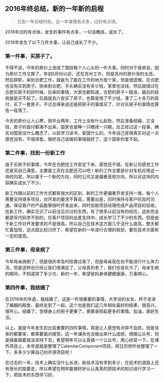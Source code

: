 ## 2016年终总结，新的一年新的启程
>又到一年总结时刻，这一年事情有点多，过的有点快。

2016年过的有点快，发生的事件有点多，一句话概括，成长了。

2016年发生了以下几件大事，让自己成长了不少。

###  第一件事，买房子了。
不得不说，今年的房价上涨成了围绕每个人心头的一件大事。同时对于我来说，因为房价工作又换了。年初5月份以前，还在苏州工作，但是苏州的房价涨的太高，然后辞职，来到合肥工作，就是为了能在工作的地方按个家，但是很遗憾，在合肥也没有买到房子。刚来到合肥，手头确实没有多少钱，家里也没钱，然后就错过在合肥买房子的好时候，后来的事情，大家也都知道，合肥的房子一路涨，最后的结局就是买不起了。后面就去六安买了房子，也算是借了不少钱，凑了二十多万的首付，买了一套房子。不过总得来说还是把房子的事情买了，针对买房子的事情也算告一段落了。

今天的房价让人心寒，刚毕业两年，工作上没有什么起色，然后准备结婚，又没钱，房子的首付都凑不出来，国家也是睁一只眼闭一只眼，反正经过这一段事，确实对国家没什么概念了，以前学习读书，爱国什么的。今年自己变得真实对这一点感觉没有，不值得爱。做好自己该做的事情就好了，这个国家你爱不起。

###  第二件事，找到一份新工作
由于买房子的事情，今年在合肥找工作安定下来，感觉还不错。在新公司感觉工作还是另自己满意，主要是工资在合肥还可以吧！新的工作主要是针对车机应用这一块的内容，所以属于一个新的方向，同时公司又是偏重音频方向，所以对这块的内容确实成长了不少。

新工作跟以前的工作方式都有很大的区别，新的工作更偏重开发支持一类。每个人需要支持很多项目，对开发的要求不算高，需要出差，同时保持与客户的及时沟通，保证客户的产品能够按时开发出来，同时协助项目经理完成产品项目的验收。在新工作，确实见识了以前没见识过的东西，有了很多以前没有的经历，这些完全都是写代码学不到的。在客户项目的出差支持中，成长学习了不少的东西。但是由于新工作对开发要求的不是很高，所以自己在技术这方面几乎没什么提高，整天都忙着加班，这点就比较讨厌了，希望在新的一年进行合理的规划，要在技术方面有一定的提高。

### 第三件事，母亲病了
今年母亲病倒了，但是很庆幸及时抢救过来了，但是母亲现在也不能进行什么体力活。但是这样也已经让我们很满足了，父母真的老了，我们也该长大了，母亲生病的期间，不知道哭了多少次，新的一年，希望爸妈身体健健康康，万事顺心。

###  第四件事，我结婚了
在2016年的年底，我结婚了。这是一件很重要的事情，大学谈的女友，终于走进了婚姻的殿堂，最终走到了一起，这个也是我们这几年相处最好的结果，很高兴，很开心，结婚了，觉得身上的担子更重了。需要承担起更多的事情。加油，美好生活。

以上，就是今年发生的比较重要的四件事情，真是让人感觉有点猝不及防，但是该来的都要来，都需要面对接受。这一年课余也没做出来什么成绩，想搞公众号，但是搞着搞着就没坚持下去，希望明年可以认真搞一个公众号，用心经营一下。在课外项目上，本年度就是整理了CalendarComponent项目，把日历控件给整理了一下，多多少少算自己的开源项目吧！

在过去的一年，技术上确实没什么长进，新技术没有学到多少，在技术的道路上还有很长的路要走。所以希望在明年能够好好认认真真的把技术的知识进行学习一下，把技术的东西学习好。
